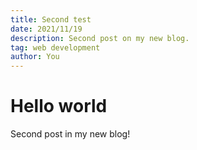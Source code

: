 ```yaml
---
title: Second test
date: 2021/11/19
description: Second post on my new blog.
tag: web development
author: You
---
```


# Hello world

Second post in my new blog!

